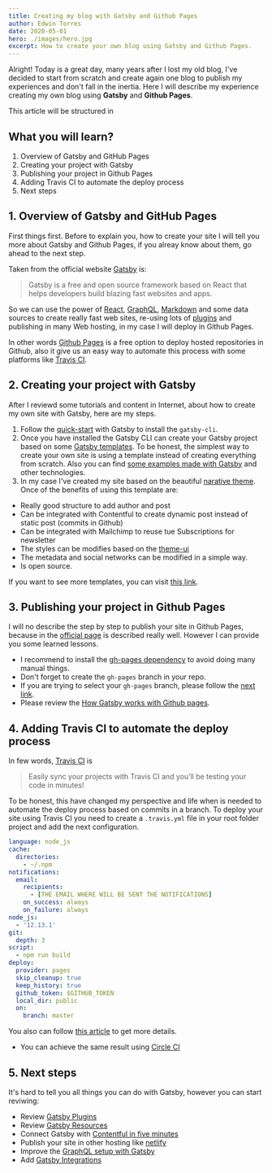 ```yaml
---
title: Creating my blog with Gatsby and Github Pages
author: Edwin Torres
date: 2020-05-01
hero: ./images/hero.jpg
excerpt: How to create your own blog using Gatsby and Github Pages.
---
```


Alright! Today is a great day, many years after I lost my old blog, I've decided to start from scratch
and create again one blog to publish my experiences and don't fall in the inertia. Here I will describe my experience creating my own blog using **Gatsby** and **Github Pages**.

This article will be structured in 

## What you will learn?

1. Overview of Gatsby and GitHub Pages
2. Creating your project with Gatsby
3. Publishing your project in Github Pages
4. Adding Travis CI to automate the deploy process
5. Next steps

## 1. Overview of Gatsby and GitHub Pages

First things first. Before to explain you, how to create your site I will tell you more about Gatsby and Github Pages, if you alreay know about them, go ahead to the next step.

Taken from the official website [Gatsby](https://www.gatsbyjs.org/) is:

> Gatsby is a free and open source framework based on React that helps developers build blazing fast websites and apps.

So we can use the power of 
[React](https://es.reactjs.org/), [GraphQL](https://graphql.org/), [Markdown](https://es.wikipedia.org/wiki/Markdown) and some data sources
to create really fast web sites, re-using lots of [plugins](https://www.gatsbyjs.org/plugins/) and publishing in many Web hosting, in my case I will deploy in Github Pages.

In other words [Github Pages](https://pages.github.com/) is a free option to deploy hosted repositories 
in Github, also it give us an easy way to automate this process with some platforms like [Travis CI](http://travis-ci.org/). 
  
  
## 2. Creating your project with Gatsby

After I reviewd some tutorials and content in Internet, about how to create my own site with Gatsby, here are my steps.

1. Follow the [quick-start](https://www.gatsbyjs.org/docs/quick-start/) with Gatsby to install the `gatsby-cli`.
2. Once you have installed the Gatsby CLI can create your Gatsby project based on some [Gatsby templates](https://www.gatsbyjs.org/starters/?v=2). 
To be honest, the simplest way to create your own site is using a template instead of creating everything from scratch. 
Also you can find [some examples made with Gatsby](https://github.com/gatsbyjs/gatsby/tree/master/examples) and other technologies.  
3. In my case I've created my site based on the beautiful [narative theme](https://github.com/narative/gatsby-theme-novela). 
Once of the benefits of using this template are: 
* Really good structure to add author and post
* Can be integrated with Contentful to create dynamic post instead of static post (commits in Github)
* Can be integrated with Mailchimp to reuse tue Subscriptions for newsletter
* The styles can be modifies based on the [theme-ui](https://theme-ui.com/)
* The metadata and social networks can be modified in a simple way.
* Is open source.   

If you want to see more templates, you can visit [this link](https://jamstackthemes.dev/#ssg=gatsby).

## 3. Publishing your project in Github Pages

I will no describe the step by step to publish your site in Github Pages, because in the [official page](https://pages.github.com/) is described really well.
However I can provide you some learned lessons.

* I recommend to install the [gh-pages dependency](https://www.npmjs.com/package/gh-pages) to avoid doing many manual things.
* Don't forget to create the `gh-pages` branch in your repo.
* If you are trying to select your `gh-pages` branch, please follow the [next link](https://help.github.com/en/enterprise/2.14/user/articles/configuring-a-publishing-source-for-github-pages).
* Please review the [How Gatsby works with Github pages](https://www.gatsbyjs.org/docs/how-gatsby-works-with-github-pages/). 

## 4. Adding Travis CI to automate the deploy process

In few words, [Travis CI]() is

> Easily sync your projects with Travis CI and you’ll be testing your code in minutes!
  
To be honest, this have changed my perspective and life when is needed to automate the deploy process based on commits in a branch.
To deploy your site using Travis CI you need to create a `.travis.yml` file in your root folder project and add the next configuration.

```yaml
language: node_js
cache:
  directories:
    - ~/.npm
notifications:
  email:
    recipients:
      - [THE EMAIL WHERE WILL BE SENT THE NOTIFICATIONS]
    on_success: always
    on_failure: always
node_js:
  - '12.13.1'
git:
  depth: 3
script:
  - npm run build
deploy:
  provider: pages
  skip_cleanup: true
  keep_history: true
  github_token: $GITHUB_TOKEN
  local_dir: public
  on:
    branch: master
```

You also can follow [this article](https://snyk.io/blog/deploying-a-gatsby-site-to-github-pages-from-travis-ci/) to get more details.

* You can achieve the same result using [Circle CI](https://circleci.com/)

## 5. Next steps

It's hard to tell you all things you can do with Gatsby, however you can start reviwing: 
* Review [Gatsby Plugins](https://www.gatsbyjs.org/plugins/)
* Review [Gatsby Resources](https://www.gatsbyjs.org/docs/awesome-gatsby-resources/)
* Connect Gatsby with [Contentful in five minutes](https://www.contentful.com/r/knowledgebase/gatsbyjs-and-contentful-in-five-minutes/)
* Publish your site in other hosting like [netlify](https://www.netlify.com/)
* Improve the [GraphQL setup with Gatsby](https://www.gatsbyjs.org/docs/graphql-concepts/)
* Add [Gatsby Integrations](https://www.gatsbyjs.com/docs/#integrations)
  